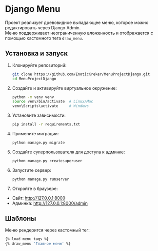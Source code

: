 # Django Menu

Проект реализует древовидное выпадающее меню, которое можно редактировать через Django Admin.  
Меню поддерживает неограниченную вложенность и отображается с помощью кастомного тега `draw_menu`.

## Установка и запуск

1. Клонируйте репозиторий:
   ```bash
   git clone https://github.com/EnoticKreker/MenuProjectDjango.git
   cd MenuProjectDjango
   ```
2. Создайте и активируйте виртуальное окружение:
   ```bash
   python -m venv venv
   source venv/bin/activate  # Linux/Mac
   venv\Scripts\activate     # Windows
   ```
3. Установите зависимости:
   ```bash
   pip install -r requirements.txt
   ```
4. Примените миграции:
   ```bash
   python manage.py migrate
   ```
5. Создайте суперпользователя для доступа к админке:
   ```bash
   python manage.py createsuperuser
   ```
6. Запустите сервер:
   ```bash
   python manage.py runserver
   ```
7. Откройте в браузере:
  - Сайт: http://127.0.0.1:8000
  - Админка: http://127.0.0.1:8000/admin

## Шаблоны
Меню рендерится через кастомный тег:
   ```bash
   {% load menu_tags %}
   {% draw_menu 'Главное меню' %}
   ```

